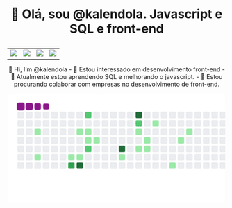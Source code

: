 <h1><p align="center">👋 Olá, sou @kalendola. Javascript e SQL e front-end</p></h1>

<table align="center">
 <tr>
   <td>
      <img src="https://img.shields.io/badge/HTML-239120?style=for-the-badge&logo=html5&logoColor=white" /> 
   </td> 
   <td>
     <img src="https://img.shields.io/badge/CSS-239120?&style=for-the-badge&logo=css3&logoColor=white" />
   </td>
    <td>
      <img src="https://img.shields.io/badge/PURE-JAVASCRIPT-F7DF1E?style=for-the-badge&logo=javascript&logoColor=black" />
   </td>
   <td>
     <img src="http://img.shields.io/static/v1?label=STATUS&message=Developing&color=GREEN&style=for-the-badge" />
   </td>
  </tr>
  </table>
<p align="center">
👋 Hi, I’m @kalendola
- 👀 Estou interessado em desenvolvimento front-end
- 🌱 Atualmente estou aprendendo SQL e melhorando o javascript.
- 💞️ Estou procurando colaborar com empresas no desenvolvimento de front-end.
</p>
<p align="center"><img src="snake.gif" width="500px;" height="250px"></p>




